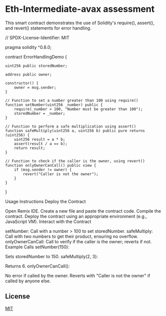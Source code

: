 
# Eth-Intermediate-avax assessment 



This smart contract demonstrates the use of Solidity's require(), assert(), and revert() statements for error handling.


// SPDX-License-Identifier: MIT


pragma solidity ^0.8.0;

contract ErrorHandlingDemo {
    
    uint256 public storedNumber;

    address public owner;

    constructor() {
        owner = msg.sender;
    }

    // Function to set a number greater than 100 using require()
    function setNumber(uint256 _number) public {
        require(_number > 100, "Number must be greater than 100");
        storedNumber = _number;
    }

    // Function to perform a safe multiplication using assert()
    function safeMultiply(uint256 a, uint256 b) public pure returns (uint256) {
        uint256 result = a * b;
        assert(result / a == b);
        return result;
    }

    // Function to check if the caller is the owner, using revert()
    function onlyOwnerCanCall() public view {
        if (msg.sender != owner) {
            revert("Caller is not the owner");
        }
    }
}

Usage Instructions
Deploy the Contract

Open Remix IDE.
Create a new file and paste the contract code.
Compile the contract.
Deploy the contract using an appropriate environment (e.g., JavaScript VM).
Interact with the Contract

setNumber: Call with a number > 100 to set storedNumber.
safeMultiply: Call with two numbers to get their product, ensuring no overflow.
onlyOwnerCanCall: Call to verify if the caller is the owner; reverts if not.
Example Calls
setNumber(150):

Sets storedNumber to 150.
safeMultiply(2, 3):

Returns 6.
onlyOwnerCanCall():

No error if called by the owner.
Reverts with "Caller is not the owner" if called by anyone else.
## License

[MIT](https://choosealicense.com/licenses/mit/)

